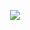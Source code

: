 
<p align="center">

<image src="https://media.discordapp.net/attachments/1036605748794363924/1286294163163189310/IMG_4657.png?ex=66ee0b0a&is=66ecb98a&hm=384d237bf02f6fb308a634c74f91ae4b93b2394e378e4430cd2b66e368ec6bb7&=&format=webp&quality=lossless&width=480&height=351">
<br>








<!--
**deathdelivery/deathdelivery** is a ✨ _special_ ✨ repository because its `README.md` (this file) appears on your GitHub profile.

Here are some ideas to get you started:

- 🔭 I’m currently working on ...
- 🌱 I’m currently learning ...
- 👯 I’m looking to collaborate on ...
- 🤔 I’m looking for help with ...
- 💬 Ask me about ...
- 📫 How to reach me: ...
- 😄 Pronouns: ...
- ⚡ Fun fact: ...
-->
